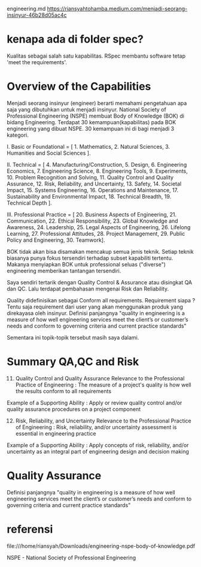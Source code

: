 engineering.md
https://riansyahtohamba.medium.com/menjadi-seorang-insinyur-46b28d05ac4c

# kenapa ada di folder spec?
Kualitas sebagai salah satu kapabilitas. 
RSpec membantu software tetap 'meet the requirements'.


# Overview of the Capabilities
Menjadi seorang insinyur (engineer) berarti memahami pengetahuan apa saja yang dibutuhkan untuk menjadi insinyur. 
National Society of Professional Engineering (NSPE) membuat Body of Knowledge (BOK) di bidang Engineering.
Terdapat 30 kemampuan(kapabilitas) pada BOK engineering yang dibuat NSPE.
30 kemampuan ini di bagi menjadi 3 kategori. 

I. Basic or Foundational = [
	1. Mathematics, 
	2. Natural Sciences, 
	3. Humanities and Social Sciences
]. 

II. Technical = [ 
	4. Manufacturing/Construction, 
	5. Design, 
	6. Engineering Economics, 
	7. Engineering Science,
	8. Engineering Tools,
	9. Experiments, 
	10. Problem Recognition and Solving, 
	11. Quality Control and Quality Assurance, 
	12. Risk, Reliability, and Uncertainty, 
	13. Safety, 14. Societal Impact, 15. Systems Engineering, 16. Operations and Maintenance, 17. Sustainability and Environmental Impact, 18. Technical Breadth, 19. Technical Depth
].

III. Professional Practice = [ 20. Business Aspects of Engineering, 21. Communication, 22. Ethical Responsibility, 23. Global Knowledge and Awareness, 24. Leadership, 25. Legal Aspects of Engineering, 26. Lifelong Learning, 27. Professional Attitudes, 28. Project Management, 29. Public Policy and Engineering, 30. Teamwork]. 

BOK tidak akan bisa disamakan mencakup semua jenis teknik.
Setiap teknik biasanya punya fokus tersendiri terhadap subset kapabiliti tertentu.
Makanya menyiapkan BOK untuk professional seluas ("diverse") engineering memberikan tantangan tersendiri. 

Saya sendiri tertarik dengan Quality Control & Assurance atau disingkat QA dan QC.
Lalu terdapat pembahasan mengenai Risk dan Reliability.

Quality didefinisikan sebagai Conform all requirements. 
Requirement siapa ? 
Tentu saja requirement dari user yang akan menggunakan produk yang direkayasa oleh insinyur.
Definisi panjangnya 
"quality in engineering is a measure of how well engineering services meet the client’s or customer’s needs and conform to governing criteria and current practice standards"

Sementara ini topik-topik tersebut masih saya dalami.


# Summary QA,QC and Risk

11. Quality Control and Quality Assurance
Relevance to the Professional Practice of Engineering : 
The measure of a project's quality is how well the results conform to all requirements

Example of a Supporting Ability : 
Apply or review quality control and/or quality assurance procedures on a project component

12. Risk, Reliability, and Uncertainty
Relevance to the Professional Practice of Engineering :
Risk, reliability, and/or uncertainty assessment is essential in engineering practice

Example of a Supporting Ability :
Apply concepts of risk, reliability, and/or uncertainty as an integral part of engineering design and decision making

# Quality Assurance
Definisi panjangnya 
"quality in engineering is a measure of how well engineering services meet the client’s or customer’s needs and conform to governing criteria and current practice standards"

# referensi 
file:///home/riansyah/Downloads/engineering-nspe-body-of-knowledge.pdf

NSPE - National Society of Professional Engineering
